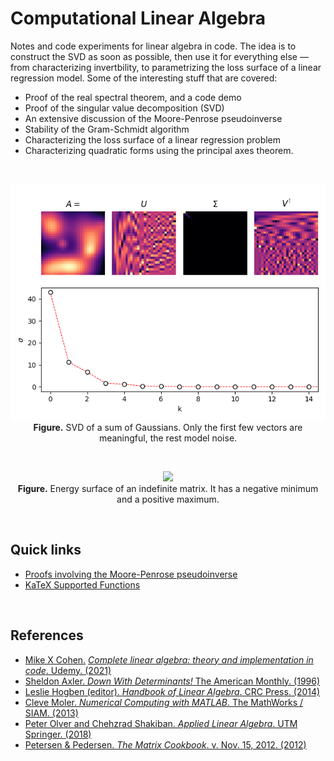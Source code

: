 # Computational Linear Algebra

Notes and code experiments for linear algebra in code. The idea is to construct the SVD as soon as possible, then use it for everything else &mdash; from characterizing invertbility, to parametrizing the loss surface of a linear regression model. Some of the interesting stuff that are covered:
  * Proof of the real spectral theorem, and a code demo
  * Proof of the singular value decomposition (SVD)
  * An extensive discussion of the Moore-Penrose pseudoinverse
  * Stability of the Gram-Schmidt algorithm
  * Characterizing the loss surface of a linear regression problem
  * Characterizing quadratic forms using the principal axes theorem.

<br>

<p align="center">
    <img src='img/13_kde.png'>
    <br>
    <b>Figure.</b> SVD of a sum of Gaussians. Only the first few vectors are meaningful, the rest model noise. 
</p>

<br>

<p align="center">
    <img src='img/18_normalized_indefiniteQF.png'>
    <br>
    <b>Figure.</b> Energy surface of an indefinite matrix. It has a negative minimum and a positive maximum.
</p>

<br>

## Quick links

* [Proofs involving the Moore-Penrose pseudoinverse](https://en.wikipedia.org/wiki/Proofs_involving_the_Moore%E2%80%93Penrose_inverse)
* [KaTeX Supported Functions](https://katex.org/docs/supported.html)


<br>

## References
* [Mike X Cohen.](http://mikexcohen.com/) [*Complete linear algebra: theory and implementation in code*. Udemy. (2021)](https://www.udemy.com/course/linear-algebra-theory-and-implementation/)
* [Sheldon Axler. *Down With Determinants!* The American Monthly. (1996)](https://www.maa.org/sites/default/files/pdf/awards/Axler-Ford-1996.pdf)
* [Leslie Hogben (editor). *Handbook of Linear Algebra*. CRC Press. (2014)](https://www.oreilly.com/library/view/handbook-of-linear/9781466507296/)
* [Cleve Moler. *Numerical Computing with MATLAB*. The MathWorks / SIAM. (2013)](https://www.mathworks.com/moler/index_ncm.html)
* [Peter Olver and Chehzrad Shakiban. *Applied Linear Algebra*. UTM Springer. (2018)](https://www-users.math.umn.edu/~olver/books.html)
* [Petersen & Pedersen. *The Matrix Cookbook*. v. Nov. 15, 2012. (2012)](https://www.math.uwaterloo.ca/~hwolkowi/matrixcookbook.pdf)
